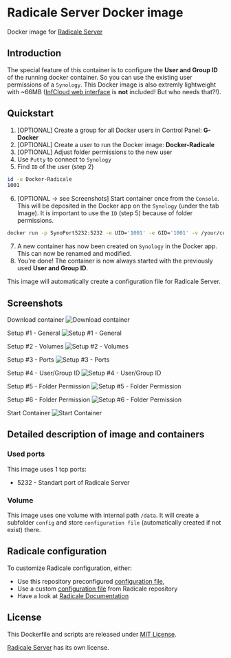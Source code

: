 # Radicale Server Docker image
Docker image for [Radicale Server](https://github.com/Kozea/Radicale)

## Introduction
The special feature of this container is to configure the **User and Group ID** of the running docker container. So you can use the existing user permissions of a `Synology`. This Docker image is also extremly lightweight with ~66MB ([InfCloud web interface](https://github.com/Unrud/RadicaleInfCloud) is **not** included! But who needs that?!).

## Quickstart

1. [OPTIONAL] Create a group for all Docker users in Control Panel: **G-Docker**
2. [OPTIONAL] Create a user to run the Docker image: **Docker-Radicale**
3. [OPTIONAL] Adjust folder permissions to the new user
4. Use `Putty` to connect to `Synology`
5. Find `ID` of the user (step 2)
```bash
id -u Docker-Radicale
1001
```
6. [OPTIONAL -> see Screenshots] Start container once from the `Console`. This will be deposited in the Docker app on the `Synology` (under the tab Image). It is important to use the `ID` (step 5) because of folder permissions.

```bash
docker run -p SynoPort5232:5232 -e UID='1001' -e GID='1001' -v /your/custom/path/on/Synology:/data/ djonasdev/synology-radicale-server
```
7. A new container has now been created on `Synology` in the Docker app. This can now be renamed and modified.
8. You're done! The container is now always started with the previously used **User and Group ID**.


This image will automatically create a configuration file for
 Radicale Server.
 
## Screenshots

Download container
![Download container](/screenshots/1.png?raw=true "Download container")

Setup #1 - General
![Setup #1 - General](/screenshots/2.png?raw=true "Setup #1 - General")

Setup #2 - Volumes
![Setup #2 - Volumes](/screenshots/3.png?raw=true "Setup #2 - Volumes")

Setup #3 - Ports
![Setup #3 - Ports](/screenshots/4.png?raw=true "Setup #3 - Ports")

Setup #4 - User/Group ID
![Setup #4 - User/Group ID](/screenshots/5.png?raw=true "Setup #4 - User/Group ID")

Setup #5 - Folder Permission
![Setup #5 - Folder Permission](/screenshots/6.png?raw=true "Setup #5 - Folder Permission")

Setup #6 - Folder Permission
![Setup #6 - Folder Permission](/screenshots/7.png?raw=true "Setup #6 - Folder Permission")

Start Container
![Start Container](/screenshots/8.png?raw=true "Start Container")

## Detailed description of image and containers

### Used ports

This image uses 1 tcp ports:
* 5232 - Standart port of Radicale Server 

### Volume
This image uses one volume with internal path `/data`. It will create a subfolder `config` and store `configuration file` (automatically created if not exist) there.

## Radicale configuration

To customize Radicale configuration, either: 
* Use this repository preconfigured [configuration file](docker/radicale.ini),
* Use a custom [configuration file](https://raw.githubusercontent.com/Kozea/Radicale/master/config) from Radicale repository
* Have a look at [Radicale Documentation](http://radicale.org/configuration/)

## License

This Dockerfile and scripts are released under [MIT License](https://github.com/dojo90/synology-docker-mozilla-syncserver/blob/master/LICENSE).

[Radicale Server](https://github.com/Kozea/Radicale) has its own license.